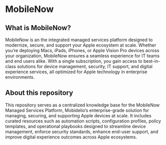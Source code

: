 # MobileNow

## What is MobileNow?
MobileNow is an the integrated managed services platform designed to modernize, secure, and support your Apple ecosystem at scale. Whether you’re deploying Macs, iPads, iPhones, or Apple Vision Pro devices across your organization, MobileNow ensures a seamless experience for IT teams and end users alike. With a single subscription, you gain access to best-in-class solutions for device management, security, IT support, and digital experience services, all optimized for Apple technology in enterprise environments.

## About this repository
This repository serves as a centralized knowledge base for the MobileNow Managed Services Platform, Mobidelio’s enterprise-grade solution for managing, securing, and supporting Apple devices at scale. It includes curated resources such as automation scripts, configuration profiles, policy templates, and operational playbooks designed to streamline device management, enforce security standards, enhance end-user support, and improve digital experience outcomes across Apple ecosystems.
